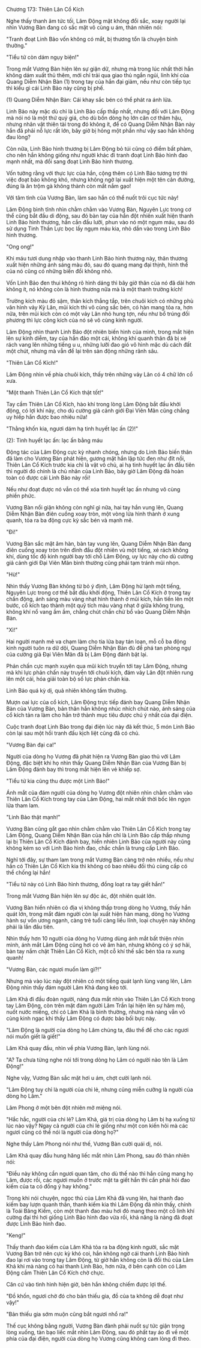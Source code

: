 




Chương 173: Thiên Lân Cổ Kích


Nghe thấy thanh âm tức tối, Lâm Động mặt không đổi sắc, xoay người lại nhìn Vương Bàn đang có sắc mặt vô cùng u ám, thản nhiên nói:

"Tranh đoạt Linh Bảo vốn không có mắt, bị thương tổn là chuyện bình thường."

"Tiểu tử còn dám ngụy biện!"

Trong mắt Vương Bàn hiện lên sự giận dữ, nhưng mà trong lúc nhất thời hắn không dám xuất thủ thêm, mới chỉ trải qua giao thủ ngắn ngủi, linh khí của Quang Diễm Nhận Bàn (1) trong tay của hắn đại giảm, nếu như còn tiếp tục thì kiểu gì cái Linh Bảo này cũng bị phế.

(1) Quang Diễm Nhận Bàn: Cái khay sắc bén có thể phát ra ánh lửa.

Linh Bảo này mặc dù chỉ là Linh Bảo cấp thấp nhất, nhưng đối với Lâm Động mà nói nó là một thứ quý giá, cho dù bốn dòng họ lớn căn cơ thâm hậu, nhưng nhân vật thiên tài trong đó không ít, để có Quang Diễm Nhận Bàn này hắn đã phải nỗ lực rất lớn, bây giờ bị hỏng một phần như vậy sao hắn không đau lòng?

Còn nữa, Linh Bảo hình thương bị Lâm Động bỏ túi cũng có điểm bất phàm, cho nên hắn không giống như người khác đi tranh đoạt Linh Bảo hình đao mạnh nhất, mà đổi sang đoạt Linh Bảo hình thương.

Vốn tưởng rằng với thực lực của hắn, cộng thêm có Linh Bảo tương trợ thì việc đoạt bảo không khó, nhưng không ngờ lại xuất hiện một tên cản đường, đúng là ăn trộm gà không thành còn mất nắm gạo!

Với tâm tình của Vương Bàn, làm sao hắn có thể nuốt trôi cục tức này!

Lâm Động bình tĩnh nhìn chằm chằm vào Vương Bàn, Nguyên Lực trong cơ thể cũng bắt đầu di động, sau đó bàn tay của hắn đột nhiên xuất hiện thanh Linh Bảo hình thương, hắn cắn đầu lưỡi, phun vào nó một ngụm máu, sau đó sử dụng Tinh Thần Lực bọc lấy ngụm máu kia, nhỏ dần vào trong Linh Bảo hình thương.

"Ong ong!"

Khi máu tươi dung nhập vào thanh Linh Bảo hình thương này, thân thương xuất hiện những ánh sáng màu đỏ, sau đó quang mang đại thịnh, hình thể của nó cũng có những biến đổi không nhỏ.

Vốn Linh Bảo đen thui không rõ hình dáng thì bây giờ thân của nó đã dài hơn không ít, nó không còn là hình thương nữa mà là một thanh trường kích!

Trường kích màu đỏ sậm, thân kích thẳng tắp, trên chuôi kích có những phù văn hình vảy Kỳ Lân, mũi kích thì vô cùng sắc bén, có hàn mang tỏa ra, hơn nữa, trên mũi kích còn có một vảy Lân nhỏ hung tợn, nếu như bổ trúng đối phương thì lực công kích của nó sẽ vô cùng kinh người.

Lâm Động nhìn thanh Linh Bảo đột nhiên biến hình của mình, trong mắt hiện lên sự kinh diễm, tay của hắn đảo một cái, không khí quanh thân đã bị xé rách vang lên những tiếng u u, những lưỡi đao gió vô hình mặc dù cách đất một chút, nhưng mà vẫn để lại trên sàn động những rãnh sâu.

"Thiên Lân Cổ Kích!"

Lâm Động nhìn về phía chuôi kích, thấy trên những vảy Lân có 4 chữ lớn cổ xưa.

"Một thanh Thiên Lân Cổ Kích thật tốt!"

Tay cầm Thiên Lân Cổ Kích, hào khí trong lòng Lâm Động bắt đầu khởi động, có lợi khí này, cho dù cường giả cảnh giới Đại Viên Mãn cũng chẳng uy hiếp hắn được bao nhiêu nữa!

"Thằng khốn kia, ngươi dám hạ tinh huyết lạc ấn (2)!"

(2): Tinh huyết lạc ấn: lạc ấn bằng máu

Động tác của Lâm Động cực kỳ nhanh chóng, nhưng do Linh Bảo biến thân đã làm cho Vương Bàn phát hiện, gương mặt hắn lập tức đen như đít nồi, Thiên Lân Cổ Kích trước kia chỉ là vật vô chủ, ai hạ tinh huyết lạc ấn đầu tiên thì người đó chính là chủ nhân của Linh Bảo, bây giờ Lâm Động đã hoàn toàn có được cái Linh Bảo này rồi!

Nếu như đoạt được nó vẫn có thể xóa tinh huyết lạc ấn nhưng vô cùng phiền phức.

Vương Bàn nổi giận không còn nghĩ gì nữa, hai tay hắn vung lên, Quang Diễm Nhận Bàn điên cuồng xoay tròn, một vòng lửa hình thành ở xung quanh, tỏa ra ba động cực kỳ sắc bén và mạnh mẽ.

"Đi!"

Vương Bàn sắc mặt âm hàn, bàn tay vung lên, Quang Diễm Nhận Bàn đang điên cuồng xoay tròn trên đỉnh đầu đột nhiên vù một tiếng, xé rách không khí, dùng tốc độ kinh người bay tới chỗ Lâm Động, uy lực này cho dù cường giả cảnh giới Đại Viên Mãn bình thường cũng phải tạm tránh mũi nhọn.

"Hừ!"

Nhìn thấy Vương Bàn không từ bỏ ý định, Lâm Động hừ lạnh một tiếng, Nguyên Lực trong cơ thể bắt đầu khởi động, Thiên Lân Cổ Kích ở trong tay chấn động, ánh sáng màu vàng nhạt hình thành ở mũi kích, hắn tiến lên một bước, cổ kích tạo thành một quỹ tích màu vàng nhạt ở giữa không trung, không khí nổ vang ầm ầm, chẳng chút chần chừ bổ vào Quang Diễm Nhận Bàn.

"Xì!"

Hai người mạnh mẽ va chạm làm cho tia lửa bay tán loạn, mỗ cỗ ba động kinh người tuôn ra dữ dội, Quang Diễm Nhận Bàn đủ để phá tan phòng ngự của cường giả Đại Viên Mãn đã bị Lâm Động đánh bật lại.

Phản chấn cực mạnh xuyên qua mũi kích truyền tới tay Lâm Động, nhưng mà khi lực phản chấn này truyền tới chuôi kích, đám vảy Lân đột nhiên rung lên một cái, hóa giải toàn bộ số lực phản chấn kia.

Linh Bảo quá kỳ dị, quả nhiên không tầm thường.

Mượn oai lực của cổ kích, Lâm Động trực tiếp đánh bay Quang Diễm Nhận Bàn của Vương Bàn, bản thân hắn không nhúc nhích chút nào, ánh sáng của cổ kích tản ra làm cho hắn trở thành mục tiêu được chú ý nhất của đại điện.

Cuộc tranh đoạt Linh Bảo trong đại điện lúc này đã kết thúc, 5 món Linh Bảo còn lại sau một hồi tranh đấu kịch liệt cũng đã có chủ.

"Vương Bàn đại ca!"

Người của dòng họ Vương đã phát hiện ra Vương Bàn giao thủ với Lâm Động, đặc biệt khi họ nhìn thấy Quang Diễm Nhận Bàn của Vương Bàn bị Lâm Động đánh bay thì trong mắt hiện lên vẻ khiếp sợ.

"Tiểu tử kia cũng thu được một Linh Bảo!"

Ánh mắt của đám người của dòng họ Vương đột nhiên nhìn chằm chằm vào Thiên Lân Cổ Kích trong tay của Lâm Động, hai mắt nhất thời bốc lên ngọn lửa tham lam.

"Linh Bảo thật mạnh!"

Vương Bàn cũng gắt gao nhìn chằm chằm vào Thiên Lân Cổ Kích trong tay Lâm Động, Quang Diễm Nhận Bàn của hắn chỉ là Linh Bảo cấp thấp nhưng lại bị Thiên Lân Cổ Kích đánh bay, hiển nhiên Linh Bảo của người này cũng không kém so với Linh Bảo hình đao, chắc chắn là trung cấp Linh Bảo.

Nghĩ tới đây, sự tham lam trong mắt Vương Bàn càng trở nên nhiều, nếu như hắn có Thiên Lân Cổ Kích kia thì không có bao nhiêu đối thủ cùng cấp có thể chống lại hắn!

"Tiểu tử này có Linh Bảo hình thương, đồng loạt ra tay giết hắn!"

Trong mắt Vương Bàn hiện lên sự độc ác, đột nhiên quát lớn.

Vương Bàn hiển nhiên có địa vị không thấp trong dòng họ Vương, thấy hắn quát lớn, trong mắt đám người còn lại xuất hiện hàn mang, dòng họ Vương hành sự vốn ương ngạnh, càng trẻ tuổi càng liều lĩnh, loại chuyện này không phải là lần đầu tiên.

Nhìn thấy hơn 10 người của dòng họ Vương dùng ánh mắt bất thiện nhìn mình, ánh mắt Lâm Động cũng hơi có vẻ âm hàn, nhưng không có ý sợ hãi, bàn tay nắm chặt Thiên Lân Cổ Kích, một cỗ khí thế sắc bén tỏa ra xung quanh!

"Vương Bàn, các ngươi muốn làm gì?!"

Nhưng mà vào lúc này đột nhiên có một tiếng quát lạnh lùng vang lên, Lâm Động nhìn thấy đám người Lâm Khả đang kéo tới.

Lâm Khả đi đầu đoàn người, nàng đưa mắt nhìn vào Thiên Lân Cổ Kích trong tay Lâm Động, còn trên mặt đám người Lâm Trần lại hiện lên sự hâm mộ, nuốt nước miếng, chỉ có Lâm Khả là bình thường, nhưng mà nàng vẫn vô cùng kinh ngạc khi thấy Lâm Động có được bảo bối bực này.

"Lâm Động là người của dòng họ Lâm chúng ta, đâu thể để cho các ngươi nói muốn giết là giết!"

Lâm Khả quay đầu, nhìn về phía Vương Bàn, lạnh lùng nói.

"A? Ta chưa từng nghe nói tới trong dòng họ Lâm có người nào tên là Lâm Động!"

Nghe vậy, Vương Bàn sắc mặt hơi u ám, chợt cười lạnh nói.

"Lâm Động tuy chỉ là người của chi lẻ, nhưng cũng miễn cưỡng là người của dòng họ Lâm."

Lâm Phong ở một bên đột nhiên mở miệng nói.

"Hắc hắc, người của chi lẻ? Lâm Khả, giá trị của dòng họ Lâm bị hạ xuống từ lúc nào vậy? Ngay cả người của chi lẻ giống như một con kiến hôi mà các ngươi cũng có thể nói là người của dòng họ?"

Nghe thấy Lâm Phong nói như thế, Vương Bàn cười quái dị, nói.

Lâm Khả quay đầu hung hăng liếc mắt nhìn Lâm Phong, sau đó thản nhiên nói:

"Điều này không cần ngươi quan tâm, cho dù thế nào thì hắn cũng mang họ Lâm, được rồi, các ngươi muốn ở trước mặt ta giết hắn thì cần phải hỏi đao kiếm của ta có đồng ý hay không."

Trong khi nói chuyện, ngọc thủ của Lâm Khả đã vung lên, hai thanh đao kiếm bay lượn quanh thân, thanh kiếm kia thì Lâm Động đã nhìn thấy, chính là Toái Băng Kiếm, còn một thanh đao màu hơi đỏ mang theo một cỗ linh khí cường đại thì hơi giống Linh Bảo hình đao vừa rồi, khả năng là nàng đã đoạt được Linh Bảo hình đao.

"Keng!"

Thấy thanh đao kiếm của Lâm Khả tỏa ra ba động kinh người, sắc mặt Vương Bàn trở nên cực kỳ khó coi, hắn không ngờ cái thanh Linh Bảo hình đao lại rơi vào trong tay Lâm Động, từ giờ hắn không còn là đối thủ của Lâm Khả khi mà nàng có hai thanh Linh Bảo, hơn nữa, ở bên cạnh còn có Lâm Động cầm Thiên Lân Cổ Kích chờ chực.

Căn cứ vào tình hình hiện giờ, bên hắn không chiếm được lợi thế.

"Đồ khốn, ngươi chờ đó cho bản thiếu gia, đồ của ta không dễ đoạt như vậy!"

"Bản thiếu gia sớm muộn cũng bắt ngươi nhổ ra!"

Thế cục không bằng người, Vương Bàn đành phải nuốt sự tức giận trong lòng xuống, tàn bạo liếc mắt nhìn Lâm Động, sau đó phất tay áo đi về một phía của đại điện, người của dòng họ Vương cũng không cam lòng đi theo.




